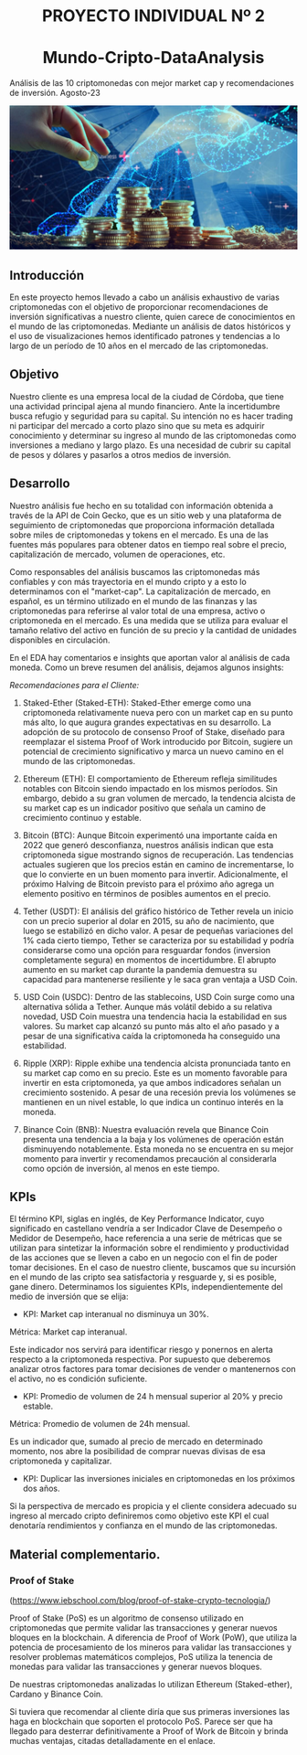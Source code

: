 # <h1 align=center> **PROYECTO INDIVIDUAL Nº 2** </h1>

# <h1 align=center> **Mundo-Cripto-DataAnalysis** </h1>

Análisis de las 10 criptomonedas con mejor market cap y recomendaciones de inversión. Agosto-23

<div style="text-align: center;">
    <img src="fondo-blockchain.jpg" width="800">
</div>

## **Introducción**

En este proyecto hemos llevado a cabo un análisis exhaustivo de varias criptomonedas con el objetivo de proporcionar recomendaciones de inversión significativas a nuestro cliente, quien carece de conocimientos en el mundo de las criptomonedas. Mediante un análisis de datos históricos y el uso de visualizaciones hemos identificado patrones y tendencias a lo largo de un período de 10 años en el mercado de las criptomonedas.

## **Objetivo**

Nuestro cliente es una empresa local de la ciudad de Córdoba, que tiene una actividad principal ajena al mundo financiero. Ante la incertidumbre busca refugio y seguridad para su capital. Su intención no es hacer trading ni participar del mercado a corto plazo sino que su meta es adquirir conocimiento y determinar su ingreso al mundo de las criptomonedas como inversiones a mediano y largo plazo. Es una necesidad de cubrir su capital de pesos y dólares y pasarlos a otros medios de inversión.

## **Desarrollo**

Nuestro análisis fue hecho en su totalidad con información obtenida a través de la API de Coin Gecko, que es un sitio web y una plataforma de seguimiento de criptomonedas que proporciona información detallada sobre miles de criptomonedas y tokens en el mercado. Es una de las fuentes más populares para obtener datos en tiempo real sobre el precio, capitalización de mercado, volumen de operaciones, etc.

Como responsables del análisis buscamos las criptomonedas más confiables y con más trayectoria en el mundo cripto y a esto lo determinamos con el "market-cap". La capitalización de mercado, en español, es un término utilizado en el mundo de las finanzas y las criptomonedas para referirse al valor total de una empresa, activo o criptomoneda en el mercado. Es una medida que se utiliza para evaluar el tamaño relativo del activo en función de su precio y la cantidad de unidades disponibles en circulación.

En el EDA hay comentarios e insights que aportan valor al análisis de cada moneda. Como un breve resumen del análisis, dejamos algunos insights:

*Recomendaciones para el Cliente:*

1. Staked-Ether (Staked-ETH):
Staked-Ether emerge como una criptomoneda relativamente nueva pero con un market cap en su punto más alto, lo que augura grandes expectativas en su desarrollo. La adopción de su protocolo de consenso Proof of Stake, diseñado para reemplazar el sistema Proof of Work introducido por Bitcoin, sugiere un potencial de crecimiento significativo y marca un nuevo camino en el mundo de las criptomonedas.

2. Ethereum (ETH):
El comportamiento de Ethereum refleja similitudes notables con Bitcoin siendo impactado en los mismos períodos. Sin embargo, debido a su gran volumen de mercado, la tendencia alcista de su market cap es un indicador positivo que señala un camino de crecimiento continuo y estable.

3. Bitcoin (BTC):
Aunque Bitcoin experimentó una importante caída en 2022 que generó desconfianza, nuestros análisis indican que esta criptomoneda sigue mostrando signos de recuperación. Las tendencias actuales sugieren que los precios están en camino de incrementarse, lo que lo convierte en un buen momento para invertir. Adicionalmente, el próximo Halving de Bitcoin previsto para el próximo año agrega un elemento positivo en términos de posibles aumentos en el precio.

4. Tether (USDT):
El análisis del gráfico histórico de Tether revela un inicio con un precio superior al dolar en 2015, su año de nacimiento, que luego se estabilizó en dicho valor. A pesar de pequeñas variaciones del 1% cada cierto tiempo, Tether se caracteriza por su estabilidad y podría considerarse como una opción para resguardar fondos (inversion completamente segura) en momentos de incertidumbre. El abrupto aumento en su market cap durante la pandemia demuestra su capacidad para mantenerse resiliente y le saca gran ventaja a USD Coin.

5. USD Coin (USDC):
Dentro de las stablecoins, USD Coin surge como una alternativa sólida a Tether. Aunque más volátil debido a su relativa novedad, USD Coin muestra una tendencia hacia la estabilidad en sus valores. Su market cap alcanzó su punto más alto el año pasado y a pesar de una significativa caída la criptomoneda ha conseguido una estabilidad.

6. Ripple (XRP):
Ripple exhibe una tendencia alcista pronunciada tanto en su market cap como en su precio. Este es un momento favorable para invertir en esta criptomoneda, ya que ambos indicadores señalan un crecimiento sostenido. A pesar de una recesión previa los volúmenes se mantienen en un nivel estable, lo que indica un continuo interés en la moneda.

7. Binance Coin (BNB):
Nuestra evaluación revela que Binance Coin presenta una tendencia a la baja y los volúmenes de operación están disminuyendo notablemente. Esta moneda no se encuentra en su mejor momento para invertir y recomendamos precaución al considerarla como opción de inversión, al menos en este tiempo.

## **KPIs**

El término KPI, siglas en inglés, de Key Performance Indicator, cuyo significado en castellano vendría a ser Indicador Clave de Desempeño o Medidor de Desempeño, hace referencia a una serie de métricas que se utilizan para sintetizar la información sobre el rendimiento y productividad de las acciones que se lleven a cabo en un negocio con el fin de poder tomar decisiones. En el caso de nuestro cliente, buscamos que su incursión en el mundo de las cripto sea satisfactoria y resguarde y, si es posible, gane dinero. Determinamos los siguientes KPIs, independientemente del medio de inversión que se elija:

* KPI: Market cap interanual no disminuya un 30%.

Métrica: Market cap interanual.

Este indicador nos servirá para identificar riesgo y ponernos en alerta respecto a la criptomoneda respectiva. Por supuesto que deberemos analizar otros factores para tomar decisiones de vender o mantenernos con el activo, no es condición suficiente.

* KPI: Promedio de volumen de 24 h mensual superior al 20% y precio estable.

Métrica: Promedio de volumen de 24h mensual.

Es un indicador que, sumado al precio de mercado en determinado momento, nos abre la posibilidad de comprar nuevas divisas de esa criptomoneda y capitalizar.

* KPI: Duplicar las inversiones iniciales en criptomonedas en los próximos dos años.

Si la perspectiva de mercado es propicia y el cliente considera adecuado su ingreso al mercado cripto definiremos como objetivo este KPI el cual denotaría rendimientos y confianza en el mundo de las criptomonedas.


## Material complementario.

### **Proof of Stake**  
(https://www.iebschool.com/blog/proof-of-stake-crypto-tecnologia/)

Proof of Stake (PoS) es un algoritmo de consenso utilizado en criptomonedas que permite validar las transacciones y generar nuevos bloques en la blockchain. A diferencia de Proof of Work (PoW), que utiliza la potencia de procesamiento de los mineros para validar las transacciones y resolver problemas matemáticos complejos, PoS utiliza la tenencia de monedas para validar las transacciones y generar nuevos bloques.

De nuestras criptomonedas analizadas lo utilizan Ethereum (Staked-ether), Cardano y Binance Coin.

Si tuviera que recomendar al cliente diría que sus primeras inversiones las haga en blockchain que soporten el protocolo PoS. Parece ser que ha llegado para desterrar definitivamente a Proof of Work de Bitcoin y brinda muchas ventajas, citadas detalladamente en el enlace.